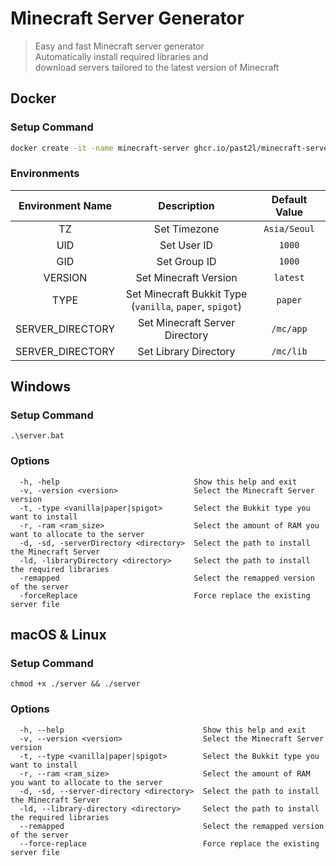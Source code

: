 # Minecraft Server Generator
> Easy and fast Minecraft server generator<br>
> Automatically install required libraries and<br>
> download servers tailored to the latest version of Minecraft
>

## Docker

### Setup Command
```bash
docker create -it -name minecraft-server ghcr.io/past2l/minecraft-server
```

### Environments
|Environment Name|Description|Default Value|
|:-:|:-:|:-:|
|TZ|Set Timezone|`Asia/Seoul`|
|UID|Set User ID|`1000`|
|GID|Set Group ID|`1000`|
|VERSION|Set Minecraft Version|`latest`|
|TYPE|Set Minecraft Bukkit Type<br>(`vanilla`, `paper`, `spigot`)|`paper`|
|SERVER_DIRECTORY|Set Minecraft Server Directory|`/mc/app`|
|SERVER_DIRECTORY|Set Library Directory|`/mc/lib`|
## Windows

### Setup Command
```batch
.\server.bat
```

### Options
```
  -h, -help                              Show this help and exit
  -v, -version <version>                 Select the Minecraft Server version
  -t, -type <vanilla|paper|spigot>       Select the Bukkit type you want to install
  -r, -ram <ram_size>                    Select the amount of RAM you want to allocate to the server
  -d, -sd, -serverDirectory <directory>  Select the path to install the Minecraft Server
  -ld, -libraryDirectory <directory>     Select the path to install the required libraries
  -remapped                              Select the remapped version of the server
  -forceReplace                          Force replace the existing server file
```
## macOS & Linux

### Setup Command
```batch
chmod +x ./server && ./server
```

### Options
```
  -h, --help                               Show this help and exit
  -v, --version <version>                  Select the Minecraft Server version
  -t, --type <vanilla|paper|spigot>        Select the Bukkit type you want to install
  -r, --ram <ram_size>                     Select the amount of RAM you want to allocate to the server
  -d, -sd, --server-directory <directory>  Select the path to install the Minecraft Server
  -ld, --library-directory <directory>     Select the path to install the required libraries
  --remapped                               Select the remapped version of the server
  --force-replace                          Force replace the existing server file
```
